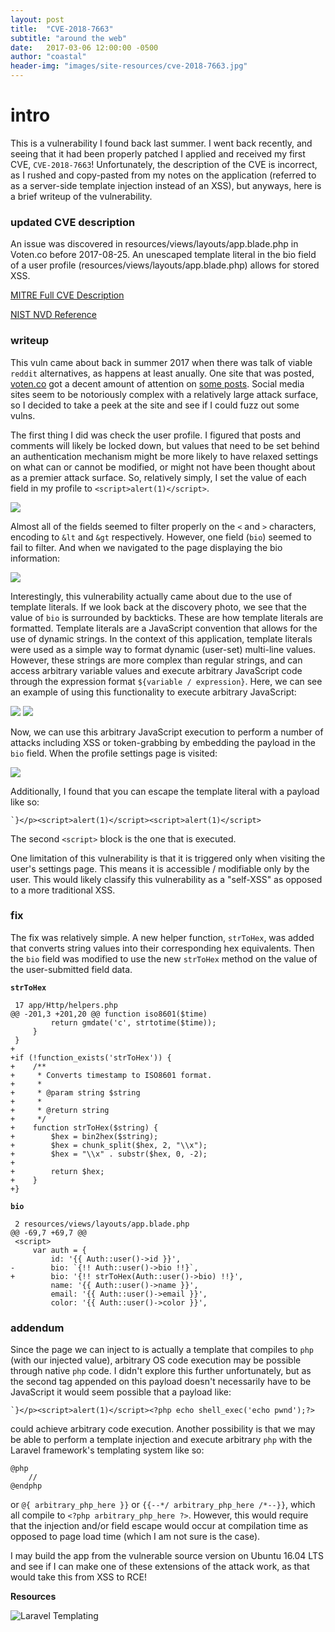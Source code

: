 ```yaml
---
layout: post
title:  "CVE-2018-7663"
subtitle: "around the web"
date:   2017-03-06 12:00:00 -0500
author: "coastal"
header-img: "images/site-resources/cve-2018-7663.jpg"
---
```


# intro

This is a vulnerability I found back last summer. I went back recently, and seeing that it had been properly patched I applied and received my first CVE, `CVE-2018-7663`! Unfortunately, the description of the CVE is incorrect, as I rushed and copy-pasted from my notes on the application (referred to as a server-side template injection instead of an XSS), but anyways, here is a brief writeup of the vulnerability.

### updated CVE description

An issue was discovered in resources/views/layouts/app.blade.php in Voten.co before 2017-08-25. An unescaped template literal in the bio field of a user profile (resources/views/layouts/app.blade.php) allows for stored XSS. 

[MITRE Full CVE Description](https://cve.mitre.org/cgi-bin/cvename.cgi?name=CVE-2018-7663)

[NIST NVD Reference](https://nvd.nist.gov/vuln/detail/CVE-2018-7663)

### writeup

This vuln came about back in summer 2017 when there was talk of viable `reddit` alternatives, as happens at least anually. One site that was posted, [voten.co](https://www.voten.co) got a decent amount of attention on [some posts](https://www.reddit.com/r/programming/comments/6vqjwy/the_code_that_powers_voten_an_opensource_realtime/). Social media sites seem to be notoriously complex with a relatively large attack surface, so I decided to take a peek at the site and see if I could fuzz out some vulns.

The first thing I did was check the user profile. I figured that posts and comments will likely be locked down, but values that need to be set behind an authentication mechanism might be more likely to have relaxed settings on what can or cannot be modified, or might not have been thought about as a premier attack surface. So, relatively simply, I set the value of each field in my profile to `<script>alert(1)</script>`.

<img src="{{ site.baseurl }}/images/aroundtheweb/cve-2018-7663/discovery.png">

Almost all of the fields seemed to filter properly on the `<` and `>` characters, encoding to `&lt` and `&gt` respectively. However, one field (`bio`) seemed to fail to filter. And when we navigated to the page displaying the bio information:

<img src="{{ site.baseurl }}/images/aroundtheweb/cve-2018-7663/alert-pop.png">

Interestingly, this vulnerability actually came about due to the use of template literals. If we look back at the discovery photo, we see that the value of `bio` is surrounded by backticks. These are how template literals are formatted. Template literals are a JavaScript convention that allows for the use of dynamic strings. In the context of this application, template literals were used as a simple way to format dynamic (user-set) multi-line values. However, these strings are more complex than regular strings, and can access arbitrary variable values and execute arbitrary JavaScript code through the expression format `${variable / expression}`. Here, we can see an example of using this functionality to execute arbitrary JavaScript:

<img src="{{ site.baseurl }}/images/aroundtheweb/cve-2018-7663/arbitrary-exec-1.png">

<img src="{{ site.baseurl }}/images/aroundtheweb/cve-2018-7663/arbitrary-exec-2.png">

Now, we can use this arbitrary JavaScript execution to perform a number of attacks including XSS or token-grabbing by embedding the payload in the `bio` field. When the profile settings page is visited:

<img src="{{ site.baseurl }}/images/aroundtheweb/cve-2018-7663/xcsrf-token.png">

Additionally, I found that you can escape the template literal with a payload like so:

```
`}</p><script>alert(1)</script><script>alert(1)</script>
```

The second `<script>` block is the one that is executed.

One limitation of this vulnerability is that it is triggered only when visiting the user's settings page. This means it is accessible / modifiable only by the user. This would likely classify this vulnerability as a "self-XSS" as opposed to a more traditional XSS.

### fix

The fix was relatively simple. A new helper function, `strToHex`, was added that converts string values into their corresponding hex equivalents. Then the `bio` field was modified to use the new `strToHex` method on the value of the user-submitted field data. 

**`strToHex`**

```
 17 app/Http/helpers.php
@@ -201,3 +201,20 @@ function iso8601($time)
         return gmdate('c', strtotime($time));
     }
 }
+
+if (!function_exists('strToHex')) {
+    /**
+     * Converts timestamp to ISO8601 format.
+     *
+     * @param string $string
+     *
+     * @return string
+     */
+    function strToHex($string) {
+        $hex = bin2hex($string);
+        $hex = chunk_split($hex, 2, "\\x");
+        $hex = "\\x" . substr($hex, 0, -2);
+
+        return $hex;
+    }
+}
```

**`bio`**

```
 2 resources/views/layouts/app.blade.php
@@ -69,7 +69,7 @@
 <script>
     var auth = {
         id: '{{ Auth::user()->id }}',
-        bio: `{!! Auth::user()->bio !!}`,
+        bio: '{!! strToHex(Auth::user()->bio) !!}',
         name: '{{ Auth::user()->name }}',
         email: '{{ Auth::user()->email }}',
         color: '{{ Auth::user()->color }}',
```

### addendum

Since the page we can inject to is actually a template that compiles to `php` (with our injected value), arbitrary OS code execution may be possible through native `php` code. I didn't explore this further unfortunately, but as the second tag appended on this payload doesn't necessarily have to be JavaScript it would seem possible that a payload like:

```
`}</p><script>alert(1)</script><?php echo shell_exec('echo pwnd');?>
```

could achieve arbitrary code execution. Another possibility is that we may be able to perform a template injection and execute arbitrary `php` with the Laravel framework's templating system like so:

```
@php
    //
@endphp
```

or `@{ arbitrary_php_here }}` or `{{--*/ arbitrary_php_here /*--}}`, which all compile to `<?php arbitrary_php_here ?>`. However, this would require that the injection and/or field escape would occur at compilation time as opposed to page load time (which I am not sure is the case).

I may build the app from the vulnerable source version on Ubuntu 16.04 LTS and see if I can make one of these extensions of the attack work, as that would take this from XSS to RCE!

**Resources**

![Laravel Templating](https://stackoverflow.com/questions/31087937/php-code-inside-laravel-5-blade-template)


